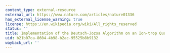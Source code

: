 ```yaml
---
content_type: external-resource
external_url: https://www.nature.com/articles/nature01336
has_external_license_warning: true
license: https://en.wikipedia.org/wiki/All_rights_reserved
status: ''
title: Implementation of the Deutsch-Jozsa Algorithm on an Ion-trop Quantum Computer
uid: b21b07ca-8604-4b98-b2ac-95525b8b9132
wayback_url: ''
---
```

